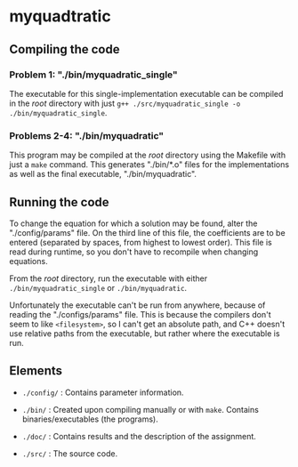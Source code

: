 # myquadtratic

## Compiling the code

### Problem 1: "./bin/myquadratic_single"

The executable for this single-implementation executable can be compiled in the
*root* directory with just `g++ ./src/myquadratic_single -o ./bin/myquadratic_single`.

### Problems 2-4: "./bin/myquadratic"

This program may be compiled at the *root* directory using the Makefile with
just a `make` command. This generates "./bin/*.o" files for the implementations
as well as the final executable, "./bin/myquadratic".

## Running the code

To change the equation for which a solution may be found, alter the
"./config/params" file. On the third line of this file, the coefficients are to
be entered (separated by spaces, from highest to lowest order). This file is
read during runtime, so you don't have to recompile when changing equations.

From the *root* directory, run the executable with either `./bin/myquadratic_single`
or `./bin/myquadratic`.

Unfortunately the executable can't be run from anywhere, because of reading
the "./configs/params" file. This is because the compilers don't seem to like
`<filesystem>`, so I can't get an absolute path, and C++ doesn't use relative
paths from the executable, but rather where the executable is run.

## Elements

* `./config/` : Contains parameter information.

* `./bin/` : Created upon compiling manually or with `make`. Contains
             binaries/executables (the programs).

* `./doc/` : Contains results and the description of the assignment.

* `./src/` : The source code.
